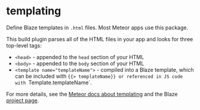 # templating

Define Blaze templates in `.html` files. Most Meteor apps use this package.

This build plugin parses all of the HTML files in your app and looks for three top-level tags:

- `<head>` - appended to the `head` section of your HTML
- `<body>` - appended to the `body` section of your HTML
- `<template name="templateName">` - compiled into a Blaze template, which can be included with `{{> templateName}} or referenced in JS code with `Template.templateName`.

For more details, see the [Meteor docs about
templating](http://docs.meteor.com/#livehtmltemplates) and the Blaze
[project page](https://www.meteor.com/blaze).
